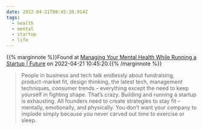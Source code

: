 ```yaml
---
date: 2022-04-21T08:45:20.914Z
tags:
  - health
  - mental
  - startup
  - life
---
```

{{% marginnote %}}Found at [Managing Your Mental Health While Running a Startup | Future](https://future.a16z.com/managing-your-mental-health-while-running-a-startup/) on 2022-04-21 10:45:20.{{% /marginnote %}}

> People in business and tech talk endlessly about fundraising, product-market fit, design thinking, the latest tech, management techniques, consumer trends – everything except the need to keep yourself in fighting shape. That’s crazy. Building and running a startup is exhausting. All founders need to create strategies to stay fit – mentally, emotionally, and physically. You don’t want your company to implode simply because you never carved out time to exercise or sleep.

